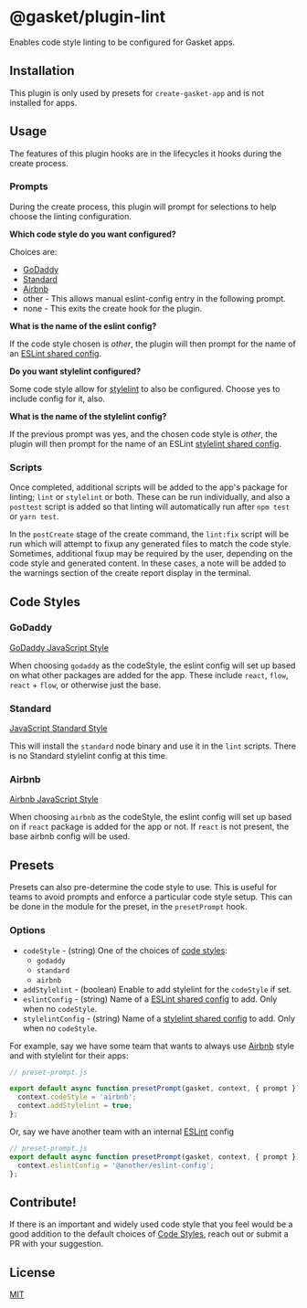 # @gasket/plugin-lint

Enables code style linting to be configured for Gasket apps.

## Installation

This plugin is only used by presets for `create-gasket-app` and is not installed for apps.

## Usage

The features of this plugin hooks are in the lifecycles it hooks during the
create process.

### Prompts

During the create process, this plugin will prompt for selections to help choose
the linting configuration.

**Which code style do you want configured?**

Choices are:
- [GoDaddy]
- [Standard]
- [Airbnb]
- other - This allows manual eslint-config entry in the following prompt.
- none - This exits the create hook for the plugin.

**What is the name of the eslint config?**

If the code style chosen is _other_, the plugin will then prompt for the name of
an [ESLint shared config].

**Do you want stylelint configured?**

Some code style allow for [stylelint] to also be configured. Choose yes to
include config for it, also.

**What is the name of the stylelint config?**

If the previous prompt was yes, and the chosen code style is _other_, the plugin
will then prompt for the name of an ESLint [stylelint shared config].

### Scripts

Once completed, additional scripts will be added to the app's package for
linting; `lint` or `stylelint` or both. These can be run individually, and also
a `posttest` script is added so that linting will automatically run after `npm
test` or `yarn test`.

In the `postCreate` stage of the create command, the `lint:fix` script will be
run which will attempt to fixup any generated files to match the code style.
Sometimes, additional fixup may be required by the user, depending on the code
style and generated content. In these cases, a note will be added to the
warnings section of the create report display in the terminal.

## Code Styles

### GoDaddy

[GoDaddy JavaScript Style]

When choosing `godaddy` as the codeStyle, the eslint config will set up based on
what other packages are added for the app. These include `react`, `flow`,
`react` + `flow`, or otherwise just the base.

### Standard

[JavaScript Standard Style]

This will install the `standard` node binary and use it in the `lint` scripts.
There is no Standard stylelint config at this time.

### Airbnb

[Airbnb JavaScript Style]

When choosing `airbnb` as the codeStyle, the eslint config will set up based on
if `react` package is added for the app or not. If `react` is not present, the
base airbnb config will be used.

## Presets

Presets can also pre-determine the code style to use. This is useful for teams
to avoid prompts and enforce a particular code style setup. This can be done in
the module for the preset, in the `presetPrompt` hook.

### Options

- `codeStyle` - (string) One of the choices of [code styles]:
  - `godaddy`
  - `standard`
  - `airbnb`
- `addStylelint` - (boolean) Enable to add stylelint for the `codeStyle` if set.
- `eslintConfig` - (string) Name of a [ESLint shared config] to add. Only when
  no `codeStyle`.
- `stylelintConfig` - (string) Name of a [stylelint shared config] to add. Only
  when no `codeStyle`.

For example, say we have some team that wants to always use [Airbnb] style and
with stylelint for their apps:

```js
// preset-prompt.js

export default async function presetPrompt(gasket, context, { prompt }) {
  context.codeStyle = 'airbnb';
  context.addStylelint = true;
};
```

Or, say we have another team with an internal [ESLint] config

```js
// preset-prompt.js
export default async function presetPrompt(gasket, context, { prompt }) {
  context.eslintConfig = '@another/eslint-config';
};
```

## Contribute!

If there is an important and widely used code style that you feel would be a
good addition to the default choices of [Code Styles], reach out or submit a PR
with your suggestion.

## License

[MIT](./LICENSE.md)

<!-- LINKS -->

[Code Styles]: #code-styles
[GoDaddy]: #godaddy
[Standard]: #standard
[Airbnb]: #airbnb
[Presets]: #presets

[ESLint]: https://eslint.org/
[stylelint]: https://stylelint.io/
[ESLint shared config]: https://eslint.org/docs/developer-guide/shareable-configs
[stylelint shared config]: https://stylelint.io/#extend-a-shared-configuration

[GoDaddy JavaScript Style]: https://github.com/godaddy/javascript#godaddy-style
[Airbnb JavaScript Style]: https://github.com/airbnb/javascript
[JavaScript Standard Style]: https://standardjs.com/
